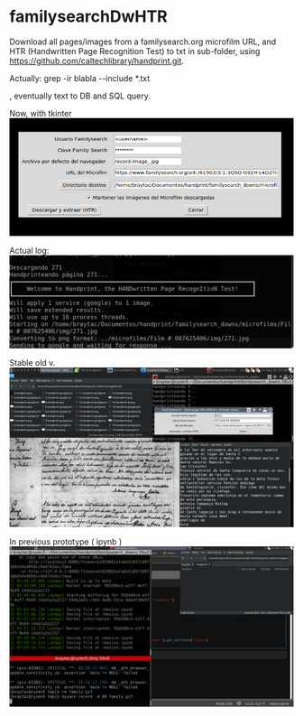 # familysearchDwHTR
Download all pages/images from a familysearch.org microfilm URL, and HTR (Handwritten Page Recognition Test) to txt in sub-folder, using https://github.com/caltechlibrary/handprint.git. 

Actually: 
grep -ir blabla --include *.txt

, eventually text to DB and SQL query. 

Now, with tkinter
![main window](https://raw.githubusercontent.com/braytac/familysearchDwHTR/master/imgs/main.png?token=AACEXV7QXAT2OGSZ6CYFQKC6ZWRP4)

Actual log:
![main window](https://raw.githubusercontent.com/braytac/familysearchDwHTR/master/imgs/progress.png?token=AACEXVZZDLLYLAYL25BHOC26ZWRQA)

Stable old v. 
![Extract txt](https://github.com/braytac/familysearchDwHTR/blob/master/imgs/Captura%20de%20pantalla_2020-05-22_07-28-07.png)

In previous prototype ( ipynb )
![download all images](https://github.com/braytac/familysearchDwHTR/blob/master/imgs/family.gif)

